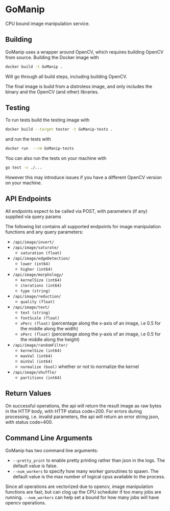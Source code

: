 # GoManip
CPU bound image manipulation service.

## Building

GoManip uses a wrapper around OpenCV, which requires building OpenCV from source. Building the Docker image with 
```bash
docker build -t GoManip .   
```

Will go through all build steps, including building OpenCV. 

The final image is build from a distroless image, and only includes the binary and the OpenCV (and other) libraries.


## Testing

To run tests build the testing image with
```bash
docker build --target tester -t GoManip-tests .  
```
and run the tests with
```bash
docker run  --rm GoManip-tests
```


You can also run the tests on your machine with 
```bash
go test -v ./...
```

However this may introduce issues if you have a different OpenCV version on your machine.

## API Endpoints
All endpoints expect to be called via POST, with parameters (if any) supplied via query params

The following list contains all supported endpoints for image manipulation functions and any query parameters:
- `/api/image/invert/`
- `/api/image/saturate/`
  - `saturation (float)`
- `/api/image/edgeDetection/`
  - `lower (int64)`
  - `higher (int64)`
- `/api/image/morphology/`
  - `kernelSize (int64)`
  - `iterations (int64)`
  - `type (string)`
- `/api/image/reduction/`
  - `quality (float)`
- `/api/image/text/`
  - `text (string)`
  - `fontScale (float)`
  - `xPerc (float)` (percentage along the x-axis of an image, i.e 0.5 for the middle along the width)
  - `xPerc (float)` (percentage along the y-axis of an image, i.e 0.5 for the middle along the height)
- `/api/image/randomFilter/`
  - `kernelSize (int64)`
  - `maxVal (int64)`
  - `minVal (int64)`
  - `normalize (bool)` whether or not to normalize the kernel
- `/api/image/shuffle/`
  - `partitions (int64)`


## Return Values
On successful operations, the api will return the result image as raw bytes in the HTTP body, with HTTP status code=200. For errors during processing,
i.e. invalid parameters, the api will return an error string json, with status code=400.



## Command Line Arguments
GoManip has two command line arguments:
 - `--pretty_print` to enable pretty printing rather than json in the logs. The default value is false.
 - `--num_workers`  to specify how many worker goroutines to spawn. The default value is the max number of logical cpus available to the process. 

Since all operations are vectorized due to opencv, image manipulation functions are fast, but can clog up the CPU scheduler if too many jobs are running. `--num_workers` can help set a bound for how many
jobs will have opencv operations.


